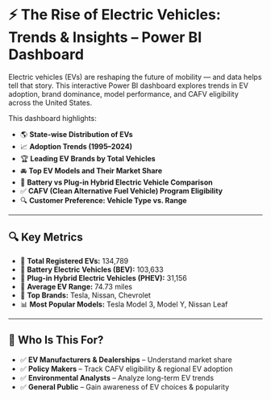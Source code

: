 # ⚡ The Rise of Electric Vehicles: Trends & Insights – Power BI Dashboard

Electric vehicles (EVs) are reshaping the future of mobility — and data helps tell that story. This interactive Power BI dashboard explores trends in EV adoption, brand dominance, model performance, and CAFV eligibility across the United States.


This dashboard highlights:

- 🌎 **State-wise Distribution of EVs**
- 📈 **Adoption Trends (1995–2024)**
- 🏆 **Leading EV Brands by Total Vehicles**
- 🚘 **Top EV Models and Their Market Share**
- 🔋 **Battery vs Plug-in Hybrid Electric Vehicle Comparison**
- ✅ **CAFV (Clean Alternative Fuel Vehicle) Program Eligibility**
- 🔍 **Customer Preference: Vehicle Type vs. Range**

---

## 🔍 Key Metrics

- 🚗 **Total Registered EVs:** 134,789  
- 🔋 **Battery Electric Vehicles (BEV):** 103,633  
- 🔌 **Plug-in Hybrid Electric Vehicles (PHEV):** 31,156  
- 📏 **Average EV Range:** 74.73 miles  
- 🥇 **Top Brands:** Tesla, Nissan, Chevrolet  
- 📊 **Most Popular Models:** Tesla Model 3, Model Y, Nissan Leaf

---

## 🎯 Who Is This For?

- ✅ **EV Manufacturers & Dealerships** – Understand market share
- ✅ **Policy Makers** – Track CAFV eligibility & regional EV adoption
- ✅ **Environmental Analysts** – Analyze long-term EV trends
- ✅ **General Public** – Gain awareness of EV choices & popularity

